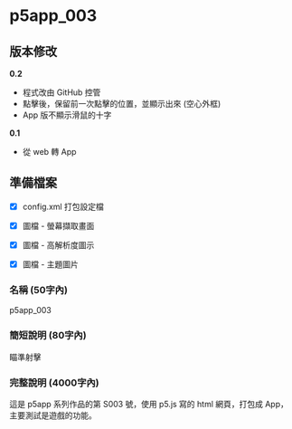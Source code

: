 # p5app_003

## 版本修改

**0.2**
- 程式改由 GitHub 控管
- 點擊後，保留前一次點擊的位置，並顯示出來 (空心外框)
- App 版不顯示滑鼠的十字

**0.1**
- 從 web 轉 App


## 準備檔案

- [x] config.xml 打包設定檔
- [x] 圖檔 - 螢幕擷取畫面
- [x] 圖檔 - 高解析度圖示
- [x] 圖檔 - 主題圖片


### 名稱 (50字內)

p5app_003


### 簡短說明 (80字內)

瞄準射擊


### 完整說明 (4000字內)

這是 p5app 系列作品的第 S003 號，使用 p5.js 寫的 html 網頁，打包成 App，主要測試是遊戲的功能。
